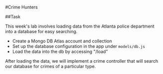 #Crime Hunters

##Task

This week's lab involves loading data from the Atlanta police department into a database for easy searching.

- Create a Mongo DB Atlas account and collection
- Set up the database configuration in the app under `models/db.js`
- Load the data into the db by accessing "/load"

After loading the data, we will implement a crime controller that will search our database for crimes of a particular type.
